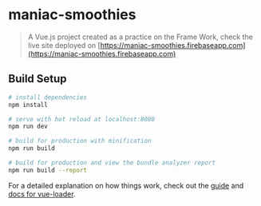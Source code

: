 # maniac-smoothies

> A Vue.js project created as a practice on the Frame Work,
> check the live site deployed on [https://maniac-smoothies.firebaseapp.com](https://maniac-smoothies.firebaseapp.com)

## Build Setup

``` bash
# install dependencies
npm install

# serve with hot reload at localhost:8080
npm run dev

# build for production with minification
npm run build

# build for production and view the bundle analyzer report
npm run build --report
```

For a detailed explanation on how things work, check out the [guide](http://vuejs-templates.github.io/webpack/) and [docs for vue-loader](http://vuejs.github.io/vue-loader).
